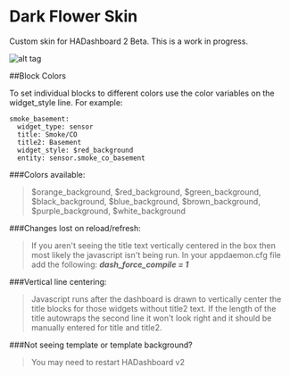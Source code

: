 # Dark Flower Skin
Custom skin for HADashboard 2 Beta. This is a work in progress.

![alt tag](/dark_flower.jpg)

##Block Colors

To set individual blocks to different colors use the color variables on the widget_style line. For example:
```
smoke_basement:
  widget_type: sensor
  title: Smoke/CO
  title2: Basement
  widget_style: $red_background
  entity: sensor.smoke_co_basement
```
###Colors available: 
> $orange_background, $red_background, $green_background, $black_background, $blue_background, $brown_background, $purple_background, $white_background

###Changes lost on reload/refresh:
> If you aren't seeing the title text vertically centered in the box then most likely the javascript isn't being run. In your appdaemon.cfg file add the following: ***dash_force_compile = 1***

###Vertical line centering:
> Javascript runs after the dashboard is drawn to vertically center the title blocks for those widgets without title2 text. If the length of the title autowraps the second line it won't look right and it should be manually entered for title and title2.

###Not seeing template or template background?
> You may need to restart HADashboard v2
